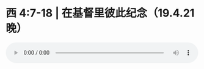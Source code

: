 # 西 4:7-18 | 在基督里彼此纪念（19.4.21晚）

<audio style="width: 100%;" preload="false" controls controlslist="nodownload"><source src="//file.simai.life/audio/mp3/old/27500.mp3" type="audio/mpeg">Your browser does not support the audio element.</audio>


